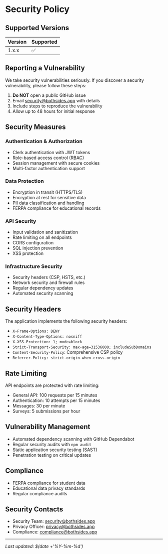 # Security Policy

## Supported Versions

| Version | Supported          |
| ------- | ------------------ |
| 1.x.x   | :white_check_mark: |

## Reporting a Vulnerability

We take security vulnerabilities seriously. If you discover a security vulnerability, please follow these steps:

1. **Do NOT** open a public GitHub issue
2. Email security@bothsides.app with details
3. Include steps to reproduce the vulnerability
4. Allow up to 48 hours for initial response

## Security Measures

### Authentication & Authorization
- Clerk authentication with JWT tokens
- Role-based access control (RBAC)
- Session management with secure cookies
- Multi-factor authentication support

### Data Protection
- Encryption in transit (HTTPS/TLS)
- Encryption at rest for sensitive data
- PII data classification and handling
- FERPA compliance for educational records

### API Security
- Input validation and sanitization
- Rate limiting on all endpoints
- CORS configuration
- SQL injection prevention
- XSS protection

### Infrastructure Security
- Security headers (CSP, HSTS, etc.)
- Network security and firewall rules
- Regular dependency updates
- Automated security scanning

## Security Headers

The application implements the following security headers:

- `X-Frame-Options: DENY`
- `X-Content-Type-Options: nosniff`
- `X-XSS-Protection: 1; mode=block`
- `Strict-Transport-Security: max-age=31536000; includeSubDomains`
- `Content-Security-Policy`: Comprehensive CSP policy
- `Referrer-Policy: strict-origin-when-cross-origin`

## Rate Limiting

API endpoints are protected with rate limiting:

- General API: 100 requests per 15 minutes
- Authentication: 10 attempts per 15 minutes  
- Messages: 30 per minute
- Surveys: 5 submissions per hour

## Vulnerability Management

- Automated dependency scanning with GitHub Dependabot
- Regular security audits with `npm audit`
- Static application security testing (SAST)
- Penetration testing on critical updates

## Compliance

- FERPA compliance for student data
- Educational data privacy standards
- Regular compliance audits

## Security Contacts

- Security Team: security@bothsides.app
- Privacy Officer: privacy@bothsides.app
- Compliance: compliance@bothsides.app

---

*Last updated: $(date +'%Y-%m-%d')*
